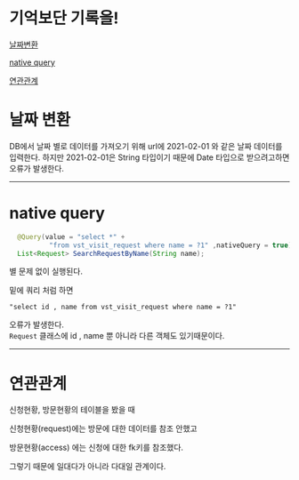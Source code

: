 # 기억보단 기록을!
[날짜변환](#native-query)

[native query](#native-query)

[연관관계](#연관관계)

# 날짜 변환
DB에서 날짜 별로 데이터를 가져오기 위해 url에 
2021-02-01 와 같은 날짜 데이터를 입력한다.
하지만 2021-02-01은 String 타입이기 때문에
Date 타입으로 받으려고하면 오류가 발생한다.
*****
# native query

```java
  @Query(value = "select *" +
          "from vst_visit_request where name = ?1" ,nativeQuery = true)
  List<Request> SearchRequestByName(String name);

```

별 문제 없이 실행된다.


밑에 쿼리 처럼 하면

```
"select id , name from vst_visit_request where name = ?1"
```

오류가 발생한다.<br/>
`Request` 클래스에
id , name 뿐 아니라 다른 객체도 있기때문이다.

****
# 연관관계
신청현황, 방문현황의 테이블을 봤을 때

신청현황(request)에는 방문에 대한 데이터를 참조 안했고

방문현황(access) 에는 신청에 대한 fk키를 참조했다.

그렇기 때문에 일대다가 아니라
다대일 관계이다.
